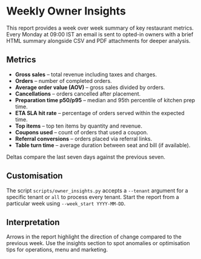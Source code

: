 # Weekly Owner Insights

This report provides a week over week summary of key restaurant metrics.
Every Monday at 09:00 IST an email is sent to opted-in owners with a
brief HTML summary alongside CSV and PDF attachments for deeper analysis.

## Metrics

- **Gross sales** – total revenue including taxes and charges.
- **Orders** – number of completed orders.
- **Average order value (AOV)** – gross sales divided by orders.
- **Cancellations** – orders cancelled after placement.
- **Preparation time p50/p95** – median and 95th percentile of kitchen prep time.
- **ETA SLA hit rate** – percentage of orders served within the expected time.
- **Top items** – top ten items by quantity and revenue.
- **Coupons used** – count of orders that used a coupon.
- **Referral conversions** – orders placed via referral links.
- **Table turn time** – average duration between seat and bill (if available).

Deltas compare the last seven days against the previous seven.

## Customisation

The script `scripts/owner_insights.py` accepts a `--tenant` argument for a
specific tenant or `all` to process every tenant. Start the report from a
particular week using `--week_start YYYY-MM-DD`.

## Interpretation

Arrows in the report highlight the direction of change compared to the
previous week. Use the insights section to spot anomalies or optimisation tips
for operations, menu and marketing.
